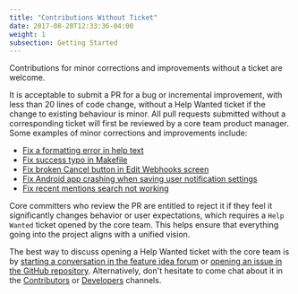 ```yaml
---
title: "Contributions Without Ticket"
date: 2017-08-20T12:33:36-04:00
weight: 1
subsection: Getting Started
---
```


Contributions for minor corrections and improvements without a ticket are welcome.

It is acceptable to submit a PR for a bug or incremental improvement, with less than 20 lines of code change, without a Help Wanted ticket if the change to existing behaviour is minor. All pull requests submitted without a corresponding ticket will first be reviewed by a core team product manager. Some examples of minor corrections and improvements include:

- [Fix a formatting error in help text](https://github.com/mattermost/mattermost-server/pull/5640)
- [Fix success typo in Makefile](https://github.com/mattermost/mattermost-server/pull/5809)
- [Fix broken Cancel button in Edit Webhooks screen](https://github.com/mattermost/mattermost-server/pull/5612)
- [Fix Android app crashing when saving user notification settings](https://github.com/mattermost/mattermost-mobile/pull/364)
- [Fix recent mentions search not working](https://github.com/mattermost/mattermost-server/pull/5878)

Core committers who review the PR are entitled to reject it if they feel it significantly changes behavior or user expectations, which requires a `Help Wanted` ticket opened by the core team. This helps ensure that everything going into the project aligns with a unified vision.

The best way to discuss opening a Help Wanted ticket with the core team is by [starting a conversation in the feature idea forum](https://www.mattermost.org/feature-ideas/) or [opening an issue in the GitHub repository](https://github.com/mattermost/mattermost-server/issues/new). Alternatively, don't hesitate to come chat about it in the [Contributors](https://community.mattermost.com/core/channels/tickets) or [Developers](https://community.mattermost.com/core/channels/developers) channels.
